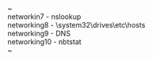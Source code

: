 

~\
networkin7 - nslookup\
networking8 - \system32\drives\etc\hosts\
networking9 - DNS\
networking10 - nbtstat\
~
